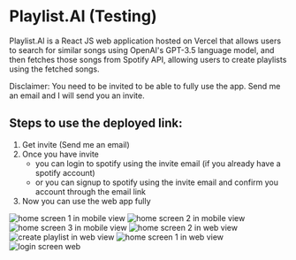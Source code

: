 # Playlist.AI (Testing)

Playlist.AI is a React JS web application hosted on Vercel that allows users to search for similar songs using OpenAI's GPT-3.5 language model, and then fetches those songs from Spotify API, allowing users to create playlists using the fetched songs.

Disclaimer: You need to be invited to be able to fully use the app. Send me an email and I will send you an invite.


## Steps to use the deployed link:
1. Get invite (Send me an email)
2. Once you have invite
   * you can login to spotify using the invite email (if you already have a spotify account)
   * or you can signup to spotify using the invite email and confirm you account through the email link
3. Now you can use the web app fully


![home screen 1 in mobile view](https://user-images.githubusercontent.com/54147419/234326345-81819d2d-f302-4340-b56b-924686b915a6.png)
![home screen 2 in mobile view](https://user-images.githubusercontent.com/54147419/234326359-0df8be0a-fa72-4a12-8018-0cba2ce46286.png)
![home screen 3 in mobile view](https://user-images.githubusercontent.com/54147419/234326367-23348259-60e2-4b8c-affe-e438ed7991cb.png)
![home screen 2 in web view](https://user-images.githubusercontent.com/54147419/234326354-ec1138a7-ac50-4aca-83ed-dc4aee443bb8.png)
![create playlist in web view](https://user-images.githubusercontent.com/54147419/234326314-ff54f13f-8fcd-45e6-a2d3-dbd8954cf595.png)
![home screen 1 in web view](https://user-images.githubusercontent.com/54147419/234326370-a728a34c-a7d3-496f-80cf-60cdc3c43469.png)
![login screen web](https://user-images.githubusercontent.com/54147419/234326375-ca03dbc4-16b0-48dc-8349-dae654b45303.png)
